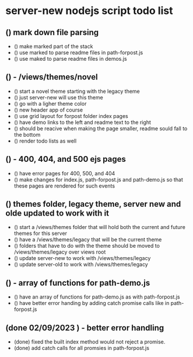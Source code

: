 # server-new nodejs script todo list

## () mark down file parsing
* () make marked part of the stack
* () use marked to parse readme files in path-forpost.js
* () use maked to parse readme files in demos.js

## () - /views/themes/novel
* () start a novel theme starting with the legacy theme
* () just server-new will use this theme
* () go with a ligher theme color
* () new header app of course
* () use grid layout for forpost folder index pages
* () have demo links to the left and readme text to the right
* () should be reacive when making the page smaller, readme sould fall to the bottom
* () render todo lists as well

## () - 400, 404, and 500 ejs pages
* () have error pages for 400, 500, and 404
* () make changes for index.js, path-forpost.js and path-demo.js so that these pages are rendered for such events

## () themes folder, legacy theme, server new and olde updated to work with it
* () start a /views/themes folder that will hold both the current and future themes for this server
* () have a /views/themes/legacy that will be the current theme
* () folders that have to do with the theme should be moved to /views/themes/legacy over views root
* () update server-new to work with /views/themes/legacy
* () update server-old to work with /views/themes/legacy

## () - array of functions for path-demo.js
* () have an array of functions for path-demo.js as with path-forpost.js
* () have better error handing by adding catch promise calls like in path-forpost.js

## (done 02/09/2023 ) - better error handling
* (done) fixed the built index method would not reject a promise.
* (done) add catch calls for all promsies in path-forpost.js